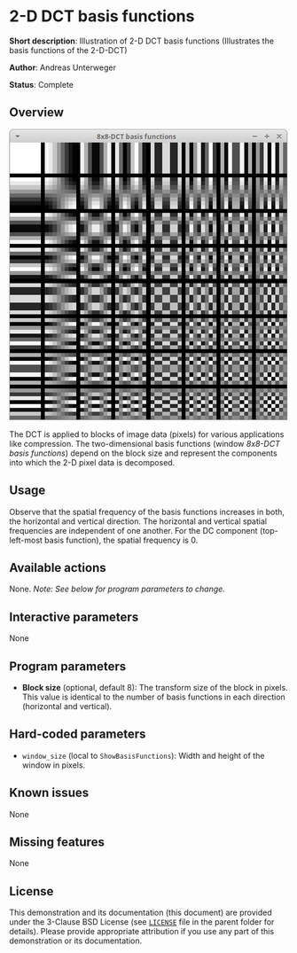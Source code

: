 2-D DCT basis functions
=======================

**Short description**: Illustration of 2-D DCT basis functions (Illustrates the basis functions of the 2-D-DCT)

**Author**: Andreas Unterweger

**Status**: Complete

Overview
--------

![Screenshot](../screenshots/dct_basis.png)

The DCT is applied to blocks of image data (pixels) for various applications like compression. The two-dimensional basis functions (window *8x8-DCT basis functions*) depend on the block size and represent the components into which the 2-D pixel data is decomposed.

Usage
-----

Observe that the spatial frequency of the basis functions increases in both, the horizontal and vertical direction. The horizontal and vertical spatial frequencies are independent of one another. For the DC component (top-left-most basis function), the spatial frequency is 0.

Available actions
-----------------

None. *Note: See below for program parameters to change.*

Interactive parameters
----------------------

None

Program parameters
------------------

* **Block size** (optional, default 8): The transform size of the block in pixels. This value is identical to the number of basis functions in each direction (horizontal and vertical).

Hard-coded parameters
---------------------

* `window_size` (local to `ShowBasisFunctions`): Width and height of the window in pixels.

Known issues
------------

None

Missing features
----------------

None

License
-------

This demonstration and its documentation (this document) are provided under the 3-Clause BSD License (see [`LICENSE`](../LICENSE) file in the parent folder for details). Please provide appropriate attribution if you use any part of this demonstration or its documentation.